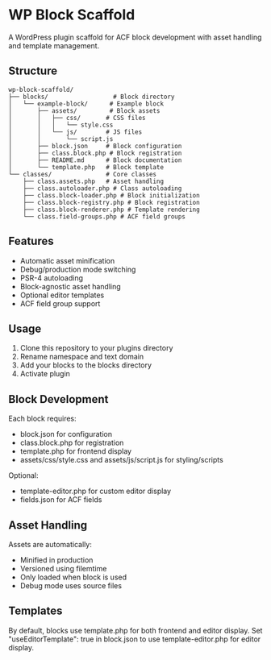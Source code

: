 # WP Block Scaffold

A WordPress plugin scaffold for ACF block development with asset handling and template management.

## Structure

```
wp-block-scaffold/
├── blocks/                  # Block directory
│   └── example-block/      # Example block
│       ├── assets/         # Block assets
│       │   ├── css/       # CSS files
│       │   │   └── style.css
│       │   └── js/        # JS files
│       │       └── script.js
│       ├── block.json     # Block configuration
│       ├── class.block.php # Block registration
│       ├── README.md      # Block documentation
│       └── template.php   # Block template
└── classes/               # Core classes
    ├── class.assets.php   # Asset handling
    ├── class.autoloader.php # Class autoloading
    ├── class.block-loader.php # Block initialization
    ├── class.block-registry.php # Block registration
    ├── class.block-renderer.php # Template rendering
    └── class.field-groups.php # ACF field groups
```

## Features

- Automatic asset minification
- Debug/production mode switching
- PSR-4 autoloading
- Block-agnostic asset handling
- Optional editor templates
- ACF field group support

## Usage

1. Clone this repository to your plugins directory
2. Rename namespace and text domain
3. Add your blocks to the blocks directory
4. Activate plugin

## Block Development

Each block requires:

- block.json for configuration
- class.block.php for registration
- template.php for frontend display
- assets/css/style.css and assets/js/script.js for styling/scripts

Optional:

- template-editor.php for custom editor display
- fields.json for ACF fields

## Asset Handling

Assets are automatically:

- Minified in production
- Versioned using filemtime
- Only loaded when block is used
- Debug mode uses source files

## Templates

By default, blocks use template.php for both frontend and editor display.
Set "useEditorTemplate": true in block.json to use template-editor.php for editor display.
